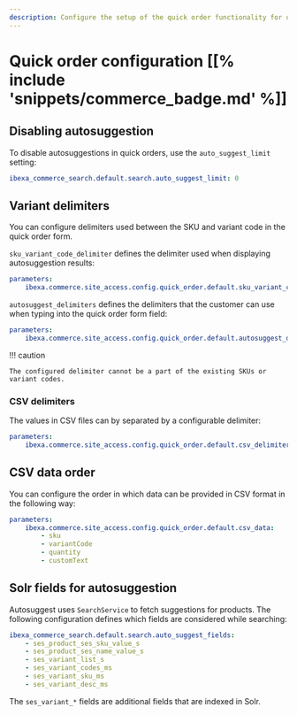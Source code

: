 ```yaml
---
description: Configure the setup of the quick order functionality for quickly ordering products in bulk.
---
```


# Quick order configuration [[% include 'snippets/commerce_badge.md' %]]

## Disabling autosuggestion

To disable autosuggestions in quick orders, use the `auto_suggest_limit` setting:

``` yaml
ibexa_commerce_search.default.search.auto_suggest_limit: 0
```

## Variant delimiters

You can configure delimiters used between the SKU and variant code in the quick order form.

`sku_variant_code_delimiter` defines the delimiter used when displaying autosuggestion results:

``` yaml
parameters:
    ibexa.commerce.site_access.config.quick_order.default.sku_variant_code_delimiter: '::'
```

`autosuggest_delimiters` defines the delimiters that the customer can use when typing into the quick order form field:

``` yaml
parameters:
    ibexa.commerce.site_access.config.quick_order.default.autosuggest_delimiters: [' ', '/', '-', '::']
```

!!! caution

    The configured delimiter cannot be a part of the existing SKUs or variant codes.

### CSV delimiters

The values in CSV files can by separated by a configurable delimiter:

``` yaml
parameters:
    ibexa.commerce.site_access.config.quick_order.default.csv_delimiters: [';', ',']
```

## CSV data order

You can configure the order in which data can be provided in CSV format in the following way:

``` yaml
parameters:
    ibexa.commerce.site_access.config.quick_order.default.csv_data:
        - sku
        - variantCode
        - quantity
        - customText
```

## Solr fields for autosuggestion

Autosuggest uses `SearchService` to fetch suggestions for products.
The following configuration defines which fields are considered while searching:

``` yaml
ibexa_commerce_search.default.search.auto_suggest_fields:
    - ses_product_ses_sku_value_s
    - ses_product_ses_name_value_s
    - ses_variant_list_s
    - ses_variant_codes_ms
    - ses_variant_sku_ms
    - ses_variant_desc_ms
```

The `ses_variant_*` fields are additional fields that are indexed in Solr.
